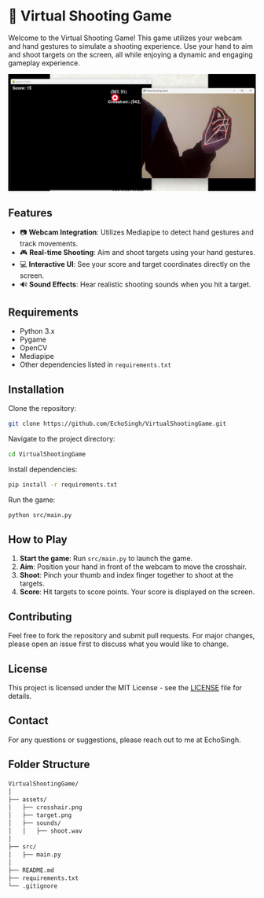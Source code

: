 # 🎯 Virtual Shooting Game

Welcome to the Virtual Shooting Game! This game utilizes your webcam and hand gestures to simulate a shooting experience. Use your hand to aim and shoot targets on the screen, all while enjoying a dynamic and engaging gameplay experience.

![Screenshot](screenshot.png) 

## Features
- 📷 **Webcam Integration**: Utilizes Mediapipe to detect hand gestures and track movements.
- 🎮 **Real-time Shooting**: Aim and shoot targets using your hand gestures.
- 💻 **Interactive UI**: See your score and target coordinates directly on the screen.
- 🔊 **Sound Effects**: Hear realistic shooting sounds when you hit a target.

## Requirements
- Python 3.x
- Pygame
- OpenCV
- Mediapipe
- Other dependencies listed in `requirements.txt`

## Installation
Clone the repository:

```bash
git clone https://github.com/EchoSingh/VirtualShootingGame.git
```

Navigate to the project directory:

```bash
cd VirtualShootingGame
```

Install dependencies:

```bash
pip install -r requirements.txt
```

Run the game:

```bash
python src/main.py
```

## How to Play
1. **Start the game**: Run `src/main.py` to launch the game.
2. **Aim**: Position your hand in front of the webcam to move the crosshair.
3. **Shoot**: Pinch your thumb and index finger together to shoot at the targets.
4. **Score**: Hit targets to score points. Your score is displayed on the screen.


## Contributing
Feel free to fork the repository and submit pull requests. For major changes, please open an issue first to discuss what you would like to change.

## License
This project is licensed under the MIT License - see the [LICENSE](LICENSE) file for details.

## Contact
For any questions or suggestions, please reach out to me at EchoSingh.

## Folder Structure
```
VirtualShootingGame/
│
├── assets/
│   ├── crosshair.png
│   ├── target.png
│   ├── sounds/
│   │   ├── shoot.wav
│
├── src/
│   ├── main.py
│
├── README.md
├── requirements.txt
└── .gitignore
```
